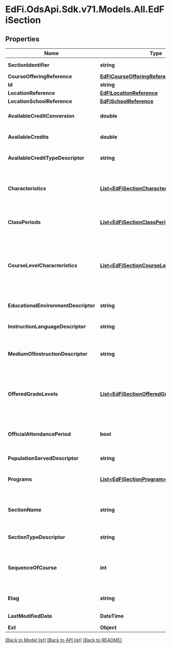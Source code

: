 # EdFi.OdsApi.Sdk.v71.Models.All.EdFiSection

## Properties

Name | Type | Description | Notes
------------ | ------------- | ------------- | -------------
**SectionIdentifier** | **string** | The local identifier assigned to a section. | 
**CourseOfferingReference** | [**EdFiCourseOfferingReference**](EdFiCourseOfferingReference.md) |  | 
**Id** | **string** |  | [optional] 
**LocationReference** | [**EdFiLocationReference**](EdFiLocationReference.md) |  | [optional] 
**LocationSchoolReference** | [**EdFiSchoolReference**](EdFiSchoolReference.md) |  | [optional] 
**AvailableCreditConversion** | **double** | Conversion factor that when multiplied by the number of credits is equivalent to Carnegie units. | [optional] 
**AvailableCredits** | **double** | The value of credits or units of value awarded for the completion of a course. | [optional] 
**AvailableCreditTypeDescriptor** | **string** | The type of credits or units of value awarded for the completion of a course. | [optional] 
**Characteristics** | [**List&lt;EdFiSectionCharacteristic&gt;**](EdFiSectionCharacteristic.md) | An unordered collection of sectionCharacteristics. Reflects important characteristics of the section, such as whether or not attendance is taken and the section is graded. | [optional] 
**ClassPeriods** | [**List&lt;EdFiSectionClassPeriod&gt;**](EdFiSectionClassPeriod.md) | An unordered collection of sectionClassPeriods. The class period during which the section meets. | [optional] 
**CourseLevelCharacteristics** | [**List&lt;EdFiSectionCourseLevelCharacteristic&gt;**](EdFiSectionCourseLevelCharacteristic.md) | An unordered collection of sectionCourseLevelCharacteristics. The type of specific program or designation with which the section is associated. This collection should only be populated if it differs from the course level characteristics identified at the course offering level. | [optional] 
**EducationalEnvironmentDescriptor** | **string** | The setting in which a student receives education and related services. | [optional] 
**InstructionLanguageDescriptor** | **string** | The primary language of instruction. If omitted, English is assumed. | [optional] 
**MediumOfInstructionDescriptor** | **string** | The media through which teachers provide instruction to students and students and teachers communicate about instructional matters. | [optional] 
**OfferedGradeLevels** | [**List&lt;EdFiSectionOfferedGradeLevel&gt;**](EdFiSectionOfferedGradeLevel.md) | An unordered collection of sectionOfferedGradeLevels. The grade levels in which the section is offered. This collection should only be populated if it differs from the Offered Grade Levels identified at the course offering level. | [optional] 
**OfficialAttendancePeriod** | **bool** | Indicator of whether this section is used for official daily attendance. Alternatively, official daily attendance may be tied to a class period. | [optional] 
**PopulationServedDescriptor** | **string** | The type of students the section is offered and tailored to. | [optional] 
**Programs** | [**List&lt;EdFiSectionProgram&gt;**](EdFiSectionProgram.md) | An unordered collection of sectionPrograms. Optional reference to program to which the section is associated. | [optional] 
**SectionName** | **string** | A locally-defined name for the section, generally created to make the section more recognizable in informal contexts and generally distinct from the section identifier. | [optional] 
**SectionTypeDescriptor** | **string** | Specifies whether the section is for attendance only, credit only, or both. | [optional] 
**SequenceOfCourse** | **int** | When a section is part of a sequence of parts for a course, the number of the sequence. If the course has only one part, the value of this section attribute should be 1. | [optional] 
**Etag** | **string** | A unique system-generated value that identifies the version of the resource. | [optional] 
**LastModifiedDate** | **DateTime** | The date and time the resource was last modified. | [optional] 
**Ext** | **Object** | Extensions to the Section entity. | [optional] 

[[Back to Model list]](../../README.md#documentation-for-models) [[Back to API list]](../../README.md#documentation-for-api-endpoints) [[Back to README]](../../README.md)

